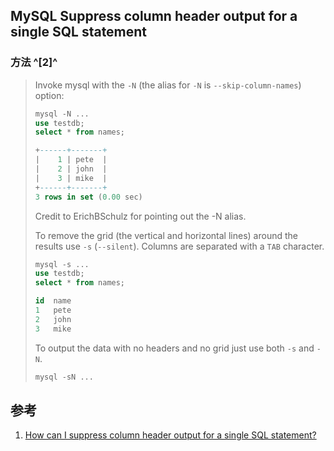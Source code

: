 ﻿## MySQL Suppress column header output for a single SQL statement



### 方法 ^[2]^

> Invoke mysql with the `-N` (the alias for `-N` is `--skip-column-names`) option:
>
> ```sql
> mysql -N ...
> use testdb;
> select * from names;
> 
> +------+-------+
> |    1 | pete  |
> |    2 | john  |
> |    3 | mike  |
> +------+-------+
> 3 rows in set (0.00 sec)
> ```
>
> Credit to ErichBSchulz for pointing out the -N alias.
>
> To remove the grid (the vertical and horizontal lines) around the results use `-s` (`--silent`). Columns are separated with a `TAB` character.
>
> ```sql
> mysql -s ...
> use testdb;
> select * from names;
> 
> id  name
> 1   pete
> 2   john
> 3   mike
> ```
>
> To output the data with no headers and no grid just use both `-s` and `-N`.
>
> ```sql
> mysql -sN ...
> ```





## 参考

1. [How can I suppress column header output for a single SQL statement?](https://stackoverflow.com/questions/16101495/how-can-i-suppress-column-header-output-for-a-single-sql-statement)